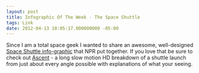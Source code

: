 ```yaml
---
layout: post
title: Infographic Of The Week - The Space Shuttle
tags: Link 
date: 2012-04-13 10:05:17.000000000 -05:00
---
```

<p>Since I am a total space geek I wanted to share an awesome, well-designed <a href="http://www.npr.org/2011/07/21/138560459/sizing-up-space-a-visual-history">Space Shuttle info-graphic</a> that NPR put together. If you love that be sure to check out <a href="http://www.youtube.com/watch?v=W2VygftZSCs">Ascent</a> - a long slow motion HD breakdown of a shuttle launch from just about every angle possible with explanations of what your seeing. </p>
